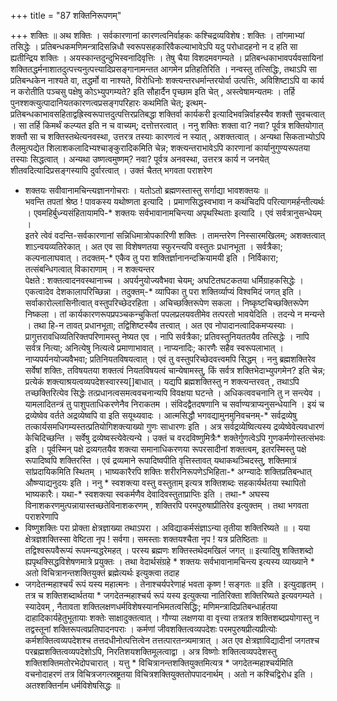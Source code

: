 +++
title = "87 शक्तिनिरूपणम्"

+++
शक्तिः ॥ अथ शक्तिः । सर्वकारणानां कारणत्वनिर्वाहकः कश्चिद्रव्यविशेष : शक्तिः । तांगमाभ्यां तसिद्धेः । प्रतिबन्धकमणिमन्त्रादिसन्निधौ स्वरूपसहकारिवैकल्याभावेऽपि यदु परोधादहनो न द हति सा ह्यतीन्द्रिय शक्तिः । अयस्कान्तदुन्दुभिस्वनादिवृत्तिः । तेषु चैया विशदमवगम्यते । प्रतिबन्धकाभावपर्यवसायिनां शक्तितद्धर्मनाशातदुत्पत्त्यनुत्पत्त्यादिप्रसङ्गानामन्तत आगमेन प्रतिहतिरिति । नन्वस्तु तत्सिद्धिः, तथाऽपि सा प्रतिबन्धकेन नाश्यते वा, तद्धर्मो वा नाश्यते, विरोधिनोः शक्त्यन्तरधर्मान्तरयोर्वा उत्पत्तिः, अविशिष्टाऽपि वा कार्य न करोतीति पञ्चसु पक्षेषु कोऽभ्युपगम्यते? इति सौहार्दैन पृच्छाम इति चेत् , अस्त्वेषामन्यतमः । तर्हि पुनश्शक्त्युत्पादानियतकारणत्वप्रसङ्गपरिहारः कथमिति चेत्; इत्थम्-प्रतिबन्धकाभावसहिताद्वह्रिस्वरूपात्तदुत्पत्तिरप्रतिबद्धा शक्तिर्वा कार्यकरी इत्यादिभवन्निर्वाहस्यैव शक्तौ सुवचत्वात् । सा तर्हि किमर्थं कल्प्यत इति न च वाच्यम्; दत्तोत्तरत्वात् । ननु शक्तिः शक्ता वा? नवा? पूर्वत्र शक्तियोगात् शक्तौ सा च शक्तिस्तथेत्यनवस्था, उत्तरत्र तस्याः कारणत्वं न स्यात् , अशक्तत्वात् । अन्यथा सिकताभ्योऽपि तैलमुत्पद्येत शिलाशकलादिभ्यश्चाङ्कुरादिकमिति चेन्न; शक्त्यन्तराभावेऽपि कारणानां कार्यानुगुण्यरूपतया तस्याः सिद्धत्वात् । अन्यथा उष्णत्वमुष्णम्? नवा? पूर्वत्र अनवस्था, उत्तरत्र कार्य न जनयेत् शीतवदित्यादिप्रसङ्गस्यापि दुर्वारत्वात् । उक्तं चैतत् भगवता पराशरेण  
* शक्तयः सवीवानामचिन्त्यज्ञानगोचराः । यतोऽतो ब्रह्मणस्तास्तु सर्गाद्या भावशक्तयः ॥  
भवन्ति तपतां श्रेष्ठ ! पावकस्य यथोष्णता इत्यादि । प्रमाणसिद्धस्वभावा न कथंचिदपि परित्यागमर्हन्तीत्यर्थः । एवमहिर्बुध्न्यसंहितायामपि-* शक्तयः सर्वभावानामचिन्त्या अपृथस्थिताः इत्यादि । एवं सर्वत्रानुसन्धेयम् ।  
इतरे त्वेवं वदन्ति-सर्वकारणानां सन्निधिमात्रोपकारिणी शक्तिः । तामन्तरेण निस्सारमखिलम्; अशक्तत्वात् शाऽन्वयव्यतिरेकात् । अत एव सा विशेषणतया स्फुरन्त्यपि वस्तुतः प्रधानभूता । सर्वत्रैका; कल्पनालाघवात् । तदक्तम्-* एकैव तु परा शक्तिर्ज्ञानानन्दक्रियामयी इति । निर्विकारा; तत्संबन्धिगत्वात् विकाराणाम् । न शक्त्यन्तर  
पेक्षते : शक्तत्वादनवस्थानाच्च । अपर्यनुयोज्यवैभवा चेयम्; अघटितघटकतया धर्मिग्राहकसिद्धेः । एकत्वादेव देशकालापरिच्छिन्ना । तदुक्तम्-* व्यापिका तु परा शक्तिर्व्याप्यं विश्वमिदं जगत् इति । सर्वाकारोल्लासिनीत्वात् वस्तुपरिच्छेदरहिता । अचिच्छक्तिरूपेण सकला । निष्कृष्टचिच्छक्तिरूपेण निष्कला । तां कार्यकारणरूपप्रपञ्चकन्चुकितां पपलप्रलयवतीमेव तत्परतो भावयेदिति । तदन्ये न मन्यन्ते । तथा हि-न तावत् प्रधानभूता; तद्विशिष्टस्यैव तत्त्वात् । अत एव नोपादानत्वादिकमप्यस्याः । प्रागुत्तरावधिव्यतिरिक्तपरिणामस्तु नेष्यत एव । नापि सर्वत्रैका; प्रतिवस्तुनियततयैव तत्सिद्धेः । नापि सर्वत्र नित्या; अनित्येषु नित्यत्वे प्रमाणाभावात् । नाप्यनादिः; कारणैः सहैव स्वरूपलाभात् । नाप्यपर्यनयोज्यवैभवा; प्रतिनियतविषयत्वात् । एवं तु वस्तुपरिच्छेदवत्त्वमपि सिद्धम् । ननु ब्रह्मशक्तिरेव सर्वेषां शक्तिः, तविषयतया शक्तत्वं नियतविषयत्वं चान्येषामस्तु, किं सर्वत्र शक्तिभेदाभ्युपगमेन? इति चेन्न; प्रत्येकं शक्त्याश्रयत्वव्यपदेशस्वारस्य[]बाधात् । यद्यपि ब्रह्मशक्तिस्तु न शक्त्यन्तरवत् , तथाऽपि तच्छक्तिरित्येव सिद्धेः तत्प्रधानत्वसमत्ववचनान्यपि विवक्षया घटन्ते । अधिकत्ववचनानि तु न सन्त्येव । यामलादितन्त्रं तु पाशुपताधिकरणेनैव निराकतम । संविदद्वैतदषणानि च सर्वाण्यत्राप्यनुसन्धेयानि । इयं च द्रव्येष्वेव वर्तते अद्रव्येष्वपि वा इति सयूथ्यवादः । आत्मसिद्धौ भगवद्यामुनमुनिवचनम्-* सर्वद्रव्येषु तत्कार्यसमधिगम्यस्तत्प्रतियोगिशक्त्याख्यो गुणः साधारणः इति । अत्र सर्वद्रव्येष्वित्यस्य द्रव्येष्वेवेत्यवधारणं केचिदिच्छन्ति । सर्वेषु द्रव्येष्वस्त्येवेत्यन्ये । उक्तं च वरदविष्णुमित्रैः* शक्तेर्गुणत्वेऽपि गुणकर्मणोस्तत्संभवः इति । पूर्वस्मिन् पक्षे द्रव्यगतयैव शक्त्या समानाधिकरणया रूपरसादीनां शक्तत्वम्, इतरस्मिस्तु पक्षे रूपादिष्वपि शक्तिरस्ति । एवं द्रव्यमाने रूपादिष्वपीति वृत्तिस्तावत् यथाकथञ्चिदस्तु, शक्तिमात्रं सांप्रदायिकमिति स्थितम् । भाष्यकारैरपि शक्तिः शरीरनिरूपणेऽभिहिता-* अग्न्यादेः शक्तिप्रतिबन्धात् औष्ण्याद्यनुदयः इति । ननु * स्वशक्त्या वस्तु वस्तुताम् इत्यत्र शक्तिशब्दः सहकार्यर्थतया स्थापितो भाष्यकारैः। यथा-* स्वशक्त्या स्वकर्मणैव देवादिवस्तुताप्राप्तिः इति । तथा-* अघस्य विनाशकरणमुत्पन्नायास्तच्छतेविनाशकरणम् , शक्तिरपि परमपुरुषाप्रीतिरेव इत्युक्तम् । तथा भगवता पराशरेणापि  
* विष्णुशक्तिः परा प्रोक्ता क्षेत्रज्ञाख्या तथाऽपरा । अविद्याकर्मसंज्ञाऽन्या तृतीया शक्तिरिष्यते ॥ । यया क्षेत्रज्ञशक्तिस्सा वेष्टिता नृप ! सर्वगा। समस्ताः शक्तयश्चैता नृप ! यत्र प्रतिष्ठिताः ॥  
तद्विश्वरूपवैरूप्यं रूपमन्यद्धरेमहत् । परस्य ब्रह्मणः शक्तिस्तथेदमखिलं जगत् ॥ इत्यादिषु शक्तिशब्दो ह्यपृथक्सिद्धविशेषणमात्रे प्रयुक्तः । तथा वेदार्थसंग्रहे * शक्तयः सर्वभावानामचिन्त्य इत्यस्य व्याख्याने * अतो विचित्रानन्तशक्तियुक्तं ब्रह्मेत्यर्थः इत्युक्त्वा तदाह  
* जगदेतन्महाश्चर्यं रूपं यस्य महात्मनः । तेनाश्चर्यपरेणाहं भवता कृष्ण ! सङ्गतः ॥ इति । इत्युदाहृतम् । तत्र च शक्तिशब्दार्थतया * जगदेतन्महाश्चर्य रूपं यस्य इत्युक्त्या नातिरिक्ता शक्तिरिष्यते इत्यवगम्यते । स्यादेवम् , नैतावता शक्तिलक्षणधर्मविशेषस्यानभिमतत्वसिद्धिः; मणिमन्त्रादिप्रतिबन्धार्हतया दाहादिकार्यहेतुभूतायाः शक्तेः साक्षादुक्तत्वात् । गौण्या लक्षणया वा वृत्त्या तत्रतत्र शक्तिशब्दप्रयोगास्तु न तद्वस्तूनां शक्तिरूपत्वप्रतिपादनपराः । कर्मणां जीवशक्तित्वव्यपदेशः परमपुरुषप्रीत्यप्रीत्योः कर्मशक्तित्वव्यपदेशश्च तत्तदधीनोत्पत्तित्वेन तत्तत्पारतन्त्र्यमात्रात् । अत एव क्षेत्रज्ञाविद्यादीनां जगतश्च परब्रह्मशक्तित्वव्यपदेशोऽपि, निरतिशयशक्तिमूलत्वाद्वा । अत्र विष्णोः शक्तित्वव्यपदेशस्तु शक्तिशक्तिमतोरभेदोपचारात् । यत्तु * विचित्रानन्तशक्तियुक्तमित्यत्र * जगदेतन्महाश्चर्यमिति वचनोदाहरणं तत्र विचित्रजगत्स्रष्ट्रतया विचित्रशक्तियुक्ततोपपादनार्थम् । अतो न कश्चिद्विरोध इति । अतश्शक्तिर्नाम धर्मविशेषसिद्धः ॥